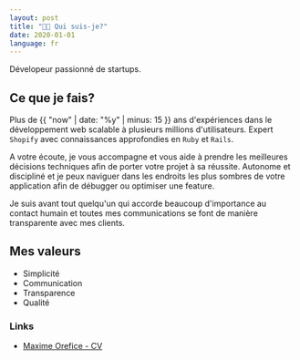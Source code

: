 ```yaml
---
layout: post
title: "👨‍💻 Qui suis-je?"
date: 2020-01-01
language: fr
---
```


Dévelopeur passionné de startups.

## Ce que je fais?

Plus de {{ "now" | date: "%y" | minus: 15 }} ans d'expériences dans le développement web scalable à plusieurs millions d'utilisateurs. Expert `Shopify` avec connaissances approfondies en `Ruby` et `Rails`.

A votre écoute, je vous accompagne et vous aide à prendre les meilleures décisions techniques afin de porter votre projet à sa réussite. Autonome et discipliné et je peux naviguer dans les endroits les plus sombres de votre application afin de débugger ou optimiser une feature.

Je suis avant tout quelqu'un qui accorde beaucoup d'importance au contact humain et toutes mes communications se font de manière transparente avec mes clients.

## Mes valeurs

- Simplicité
- Communication
- Transparence
- Qualité

### Links

- [Maxime Orefice - CV](/assets/maxime-orefice.pdf)
